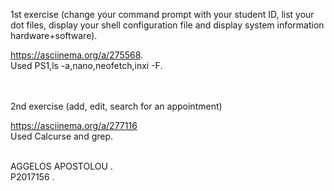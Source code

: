 1st exercise (change your command prompt with your student ID, list your dot files, display your shell configuration file and display system information hardware+software). <br/>

https://asciinema.org/a/275568. <br/>
Used PS1,ls -a,nano,neofetch,inxi -F. <br/>
<br/>
<br/>








2nd exercise (add, edit, search for an appointment)  <br/>

https://asciinema.org/a/277116 <br/>
Used Calcurse and grep. <br/>
<br/>



 
AGGELOS APOSTOLOU . <br/>
P2017156 . <br/>
